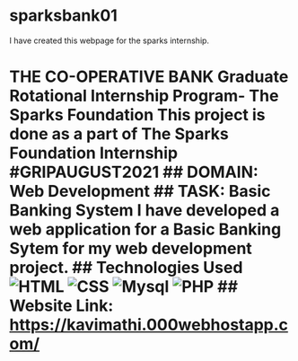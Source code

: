 # sparksbank01
I have created this webpage for the sparks internship.
# THE CO-OPERATIVE BANK Graduate Rotational Internship Program- The Sparks Foundation  This project is done as a part of The Sparks Foundation Internship  #GRIPAUGUST2021 ## DOMAIN:   Web Development ## TASK:   Basic Banking System  I have developed a web application for a Basic Banking Sytem for my web development project.  ## Technologies Used  ![HTML](https://img.shields.io/badge/frontend-html-orange.svg?logo=html5&style=flat-square) ![CSS](https://img.shields.io/badge/frontend-css-yellowgreen.svg?logo=css3&style=flat-square) ![Mysql](https://img.shields.io/badge/backend-Mysql-pink.svg?logo=Mysql&style=flat-square) ![PHP](https://img.shields.io/badge/backend-PHP-yellow.svg?logo=PHP&style=flat-square)  ## Website Link: https://kavimathi.000webhostapp.com/ 
